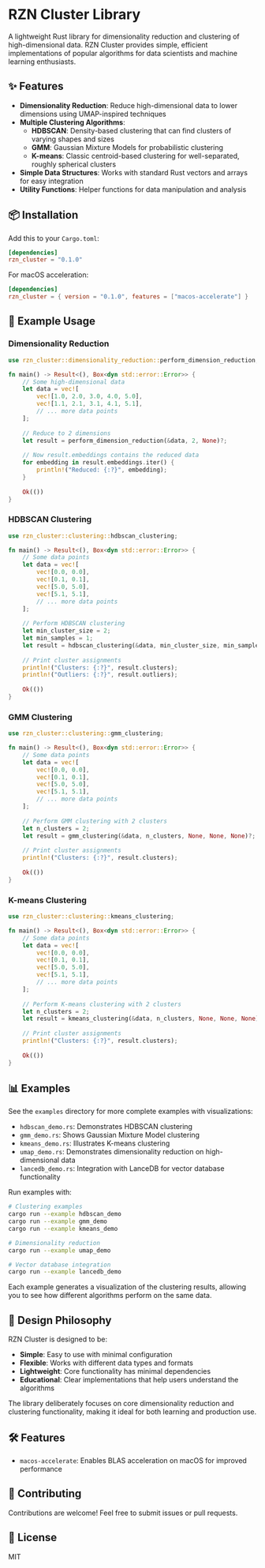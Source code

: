 # RZN Cluster Library

A lightweight Rust library for dimensionality reduction and clustering of high-dimensional data. RZN Cluster provides simple, efficient implementations of popular algorithms for data scientists and machine learning enthusiasts.

## ✨ Features

- **Dimensionality Reduction**: Reduce high-dimensional data to lower dimensions using UMAP-inspired techniques
- **Multiple Clustering Algorithms**:
  - **HDBSCAN**: Density-based clustering that can find clusters of varying shapes and sizes
  - **GMM**: Gaussian Mixture Models for probabilistic clustering
  - **K-means**: Classic centroid-based clustering for well-separated, roughly spherical clusters
- **Simple Data Structures**: Works with standard Rust vectors and arrays for easy integration
- **Utility Functions**: Helper functions for data manipulation and analysis

## 📦 Installation

Add this to your `Cargo.toml`:

```toml
[dependencies]
rzn_cluster = "0.1.0"
```

For macOS acceleration:

```toml
[dependencies]
rzn_cluster = { version = "0.1.0", features = ["macos-accelerate"] }
```

## 🚀 Example Usage

### Dimensionality Reduction

```rust
use rzn_cluster::dimensionality_reduction::perform_dimension_reduction;

fn main() -> Result<(), Box<dyn std::error::Error>> {
    // Some high-dimensional data
    let data = vec![
        vec![1.0, 2.0, 3.0, 4.0, 5.0],
        vec![1.1, 2.1, 3.1, 4.1, 5.1],
        // ... more data points
    ];
    
    // Reduce to 2 dimensions
    let result = perform_dimension_reduction(&data, 2, None)?;
    
    // Now result.embeddings contains the reduced data
    for embedding in result.embeddings.iter() {
        println!("Reduced: {:?}", embedding);
    }
    
    Ok(())
}
```

### HDBSCAN Clustering

```rust
use rzn_cluster::clustering::hdbscan_clustering;

fn main() -> Result<(), Box<dyn std::error::Error>> {
    // Some data points
    let data = vec![
        vec![0.0, 0.0],
        vec![0.1, 0.1],
        vec![5.0, 5.0],
        vec![5.1, 5.1],
        // ... more data points
    ];
    
    // Perform HDBSCAN clustering
    let min_cluster_size = 2;
    let min_samples = 1;
    let result = hdbscan_clustering(&data, min_cluster_size, min_samples, None, None)?;
    
    // Print cluster assignments
    println!("Clusters: {:?}", result.clusters);
    println!("Outliers: {:?}", result.outliers);
    
    Ok(())
}
```

### GMM Clustering

```rust
use rzn_cluster::clustering::gmm_clustering;

fn main() -> Result<(), Box<dyn std::error::Error>> {
    // Some data points
    let data = vec![
        vec![0.0, 0.0],
        vec![0.1, 0.1],
        vec![5.0, 5.0],
        vec![5.1, 5.1],
        // ... more data points
    ];
    
    // Perform GMM clustering with 2 clusters
    let n_clusters = 2;
    let result = gmm_clustering(&data, n_clusters, None, None, None)?;
    
    // Print cluster assignments
    println!("Clusters: {:?}", result.clusters);
    
    Ok(())
}
```

### K-means Clustering

```rust
use rzn_cluster::clustering::kmeans_clustering;

fn main() -> Result<(), Box<dyn std::error::Error>> {
    // Some data points
    let data = vec![
        vec![0.0, 0.0],
        vec![0.1, 0.1],
        vec![5.0, 5.0],
        vec![5.1, 5.1],
        // ... more data points
    ];
    
    // Perform K-means clustering with 2 clusters
    let n_clusters = 2;
    let result = kmeans_clustering(&data, n_clusters, None, None, None)?;
    
    // Print cluster assignments
    println!("Clusters: {:?}", result.clusters);
    
    Ok(())
}
```

## 📊 Examples

See the `examples` directory for more complete examples with visualizations:

- `hdbscan_demo.rs`: Demonstrates HDBSCAN clustering
- `gmm_demo.rs`: Shows Gaussian Mixture Model clustering
- `kmeans_demo.rs`: Illustrates K-means clustering
- `umap_demo.rs`: Demonstrates dimensionality reduction on high-dimensional data
- `lancedb_demo.rs`: Integration with LanceDB for vector database functionality

Run examples with:

```bash
# Clustering examples
cargo run --example hdbscan_demo
cargo run --example gmm_demo
cargo run --example kmeans_demo

# Dimensionality reduction
cargo run --example umap_demo

# Vector database integration
cargo run --example lancedb_demo
```

Each example generates a visualization of the clustering results, allowing you to see how different algorithms perform on the same data.

## 🧩 Design Philosophy

RZN Cluster is designed to be:

- **Simple**: Easy to use with minimal configuration
- **Flexible**: Works with different data types and formats
- **Lightweight**: Core functionality has minimal dependencies
- **Educational**: Clear implementations that help users understand the algorithms

The library deliberately focuses on core dimensionality reduction and clustering functionality, making it ideal for both learning and production use.

## 🛠️ Features

- `macos-accelerate`: Enables BLAS acceleration on macOS for improved performance

## 📝 Contributing

Contributions are welcome! Feel free to submit issues or pull requests.

## 📄 License

MIT 